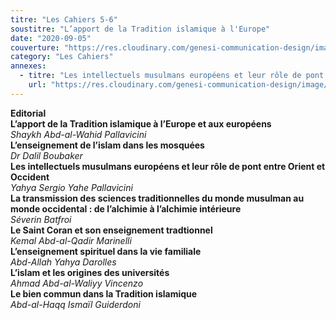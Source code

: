 ```yaml
---
titre: "Les Cahiers 5-6"
soustitre: "L’apport de la Tradition islamique à l'Europe"
date: "2020-09-05"
couverture: "https://res.cloudinary.com/genesi-communication-design/image/upload/v1606125410/ihei/couvertures/c056_a3ax3d.jpg"
category: "Les Cahiers"
annexes:
  - titre: "Les intellectuels musulmans européens et leur rôle de pont entre Orient et Occident"
    url: "https://res.cloudinary.com/genesi-communication-design/image/upload/v1606736141/ihei/PDF/Les%20Cahiers/Les%20Cahiers%205-6/Les-intellectuels-musulmans_iypvxh.pdf"
---
```


**Editorial**</br>
**L’apport de la Tradition islamique à l’Europe et aux européens**</br>
*Shaykh Abd-al-Wahid Pallavicini*</br>
**L’enseignement de l’islam dans les mosquées**</br>
*Dr Dalil Boubaker*</br>
**Les intellectuels musulmans européens et leur rôle de pont entre Orient et Occident**</br>
*Yahya Sergio Yahe Pallavicini*</br>
**La transmission des sciences traditionnelles du monde musulman au monde occidental&nbsp;: de l’alchimie à l’alchimie intérieure**</br>
*Séverin Batfroi*</br>
**Le Saint Coran et son enseignement tradtionnel**</br>
*Kemal Abd-al-Qadir Marinelli*</br>
**L’enseignement spirituel dans la vie familiale**</br>
*Abd-Allah Yahya Darolles*</br>
**L’islam et les origines des universités**</br>
*Ahmad Abd-al-Waliyy Vincenzo*</br>
**Le bien commun dans la Tradition islamique**</br>
*Abd-al-Haqq Ismaïl Guiderdoni*</br>
